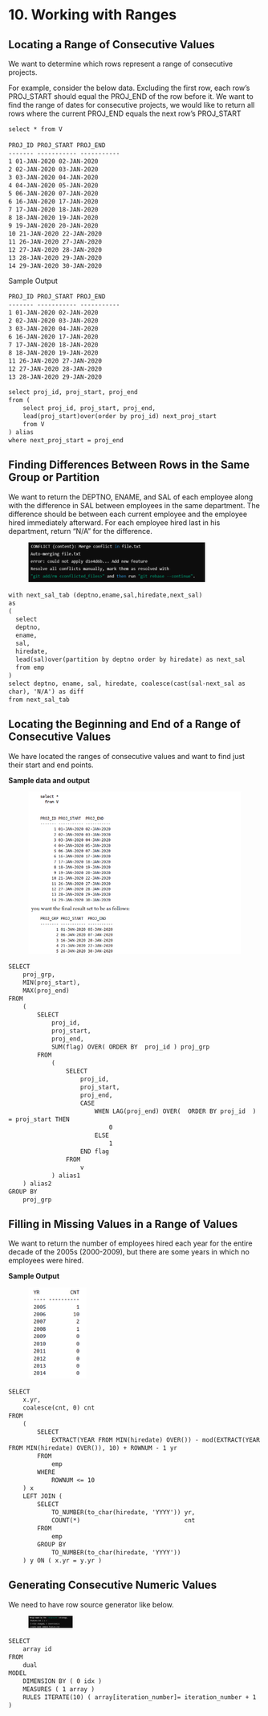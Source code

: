 # 10. Working with Ranges

## Locating a Range of Consecutive Values

We want to determine which rows represent a range of consecutive projects.

For example, consider the below data. Excluding the first row, each row’s PROJ\_START should equal the PROJ\_END of the row before it. We want to find the range of dates for consecutive projects, we would like to return all rows where the current PROJ\_END equals the next row’s PROJ\_START

```
select * from V

PROJ_ID PROJ_START PROJ_END
------- ----------- -----------
1 01-JAN-2020 02-JAN-2020
2 02-JAN-2020 03-JAN-2020
3 03-JAN-2020 04-JAN-2020
4 04-JAN-2020 05-JAN-2020
5 06-JAN-2020 07-JAN-2020
6 16-JAN-2020 17-JAN-2020
7 17-JAN-2020 18-JAN-2020
8 18-JAN-2020 19-JAN-2020
9 19-JAN-2020 20-JAN-2020
10 21-JAN-2020 22-JAN-2020
11 26-JAN-2020 27-JAN-2020
12 27-JAN-2020 28-JAN-2020
13 28-JAN-2020 29-JAN-2020
14 29-JAN-2020 30-JAN-2020
```

Sample Output

```
PROJ_ID PROJ_START PROJ_END
------- ----------- -----------
1 01-JAN-2020 02-JAN-2020
2 02-JAN-2020 03-JAN-2020
3 03-JAN-2020 04-JAN-2020
6 16-JAN-2020 17-JAN-2020
7 17-JAN-2020 18-JAN-2020
8 18-JAN-2020 19-JAN-2020
11 26-JAN-2020 27-JAN-2020
12 27-JAN-2020 28-JAN-2020
13 28-JAN-2020 29-JAN-2020
```

```
select proj_id, proj_start, proj_end
from (
    select proj_id, proj_start, proj_end,
    lead(proj_start)over(order by proj_id) next_proj_start
    from V
) alias
where next_proj_start = proj_end
```

## Finding Differences Between Rows in the Same Group or Partition

We want to return the DEPTNO, ENAME, and SAL of each employee along with the difference in SAL between employees in the same department. The difference should be between each current employee and the employee hired immediately afterward. For each employee hired last in his department, return “N/A” for the difference.

<figure><img src="../../../../.gitbook/assets/image (3) (1) (1) (1) (1) (1) (1) (1) (1) (1) (1) (1).png" alt="" width="352"><figcaption></figcaption></figure>

```
with next_sal_tab (deptno,ename,sal,hiredate,next_sal)
as
(
  select 
  deptno, 
  ename, 
  sal, 
  hiredate,
  lead(sal)over(partition by deptno order by hiredate) as next_sal 
  from emp 
)
select deptno, ename, sal, hiredate, coalesce(cast(sal-next_sal as char), 'N/A') as diff
from next_sal_tab
```

## Locating the Beginning and End of a Range of Consecutive Values

We have located the ranges of consecutive values and want to find just their start and end points.

**Sample data and output**

<figure><img src="../../../../.gitbook/assets/image (1) (1) (1) (1) (1) (1) (1) (1) (1) (1) (1) (1) (1) (1) (1) (1) (1) (1) (1) (1) (1) (1) (1) (1) (1) (1) (1).png" alt="" width="563"><figcaption></figcaption></figure>

```
SELECT
    proj_grp,
    MIN(proj_start),
    MAX(proj_end)
FROM
    (
        SELECT
            proj_id,
            proj_start,
            proj_end,
            SUM(flag) OVER( ORDER BY  proj_id ) proj_grp
        FROM
            (
                SELECT
                    proj_id,
                    proj_start,
                    proj_end,
                    CASE
                        WHEN LAG(proj_end) OVER(  ORDER BY proj_id  ) = proj_start THEN
                            0
                        ELSE
                            1
                    END flag
                FROM
                    v
            ) alias1
    ) alias2
GROUP BY
    proj_grp
```

## Filling in Missing Values in a Range of Values

We want to return the number of employees hired each year for the entire decade of the 2005s (2000-2009), but there are some years in which no employees were hired.

**Sample Output**

<figure><img src="../../../../.gitbook/assets/image (2) (1) (1) (1) (1) (1) (1) (1) (1) (1) (1) (1) (1) (1) (1) (1) (1) (1).png" alt="" width="116"><figcaption></figcaption></figure>

```
SELECT
    x.yr,
    coalesce(cnt, 0) cnt
FROM
    (
        SELECT
            EXTRACT(YEAR FROM MIN(hiredate) OVER()) - mod(EXTRACT(YEAR FROM MIN(hiredate) OVER()), 10) + ROWNUM - 1 yr
        FROM
            emp
        WHERE
            ROWNUM <= 10
    ) x
    LEFT JOIN (
        SELECT
            TO_NUMBER(to_char(hiredate, 'YYYY')) yr,
            COUNT(*)                             cnt
        FROM
            emp
        GROUP BY
            TO_NUMBER(to_char(hiredate, 'YYYY'))
    ) y ON ( x.yr = y.yr )
```

## Generating Consecutive Numeric Values

We need to have row source generator like below.

<figure><img src="../../../../.gitbook/assets/image (3) (1) (1) (1) (1) (1) (1) (1) (1) (1) (1) (1) (1).png" alt="" width="88"><figcaption></figcaption></figure>

```
SELECT
    array id
FROM
    dual
MODEL
    DIMENSION BY ( 0 idx )
    MEASURES ( 1 array )
    RULES ITERATE(10) ( array[iteration_number]= iteration_number + 1 )
```

